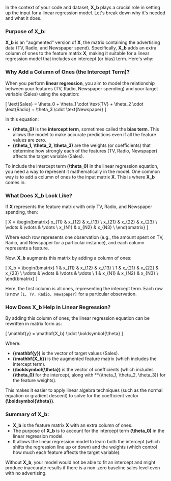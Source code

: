 In the context of your code and dataset, **X_b** plays a crucial role in setting up the input for a linear regression model. Let's break down why it's needed and what it does.

### Purpose of **X_b**:

**X_b** is an "augmented" version of **X**, the matrix containing the advertising data (TV, Radio, and Newspaper spend). Specifically, **X_b** adds an extra column of ones to the feature matrix **X**, making it suitable for a linear regression model that includes an intercept (or bias) term. Here's why:

### Why Add a Column of Ones (the Intercept Term)?

When you perform **linear regression**, you aim to model the relationship between your features (TV, Radio, Newspaper spending) and your target variable (Sales) using the equation:

\[
\text{Sales} = \theta_0 + \theta_1 \cdot \text{TV} + \theta_2 \cdot \text{Radio} + \theta_3 \cdot \text{Newspaper}
\]

In this equation:
- **\(\theta_0\)** is the **intercept term**, sometimes called the **bias term**. This allows the model to make accurate predictions even if all the feature values are zero.
- **\(\theta_1, \theta_2, \theta_3\)** are the weights (or coefficients) that determine how strongly each of the features (TV, Radio, Newspaper) affects the target variable (Sales).

To include the intercept term **\(\theta_0\)** in the linear regression equation, you need a way to represent it mathematically in the model. One common way is to add a column of ones to the input matrix **X**. This is where **X_b** comes in.

### What Does **X_b** Look Like?

If **X** represents the feature matrix with only TV, Radio, and Newspaper spending, then:

\[
X = \begin{bmatrix}
x_{11} & x_{12} & x_{13} \\
x_{21} & x_{22} & x_{23} \\
\vdots & \vdots & \vdots \\
x_{N1} & x_{N2} & x_{N3} \\
\end{bmatrix}
\]

Where each row represents one observation (e.g., the amount spent on TV, Radio, and Newspaper for a particular instance), and each column represents a feature.

Now, **X_b** augments this matrix by adding a column of ones:

\[
X_b = \begin{bmatrix}
1 & x_{11} & x_{12} & x_{13} \\
1 & x_{21} & x_{22} & x_{23} \\
\vdots & \vdots & \vdots & \vdots \\
1 & x_{N1} & x_{N2} & x_{N3} \\
\end{bmatrix}
\]

Here, the first column is all ones, representing the intercept term. Each row is now `[1, TV, Radio, Newspaper]` for a particular observation.

### How Does **X_b** Help in Linear Regression?

By adding this column of ones, the linear regression equation can be rewritten in matrix form as:

\[
\mathbf{y} = \mathbf{X_b} \cdot \boldsymbol{\theta}
\]

Where:
- **\(\mathbf{y}\)** is the vector of target values (Sales).
- **\(\mathbf{X_b}\)** is the augmented feature matrix (which includes the intercept term).
- **\(\boldsymbol{\theta}\)** is the vector of coefficients (which includes **\(\theta_0\)** for the intercept, along with **\(\theta_1, \theta_2, \theta_3\)} for the feature weights).

This makes it easier to apply linear algebra techniques (such as the normal equation or gradient descent) to solve for the coefficient vector **\(\boldsymbol{\theta}\)**.

### Summary of **X_b**:

- **X_b** is the feature matrix **X** with an extra column of ones.
- The purpose of **X_b** is to account for the intercept term **\(\theta_0\)** in the linear regression model.
- It allows the linear regression model to learn both the intercept (which shifts the regression line up or down) and the weights (which control how much each feature affects the target variable).

Without **X_b**, your model would not be able to fit an intercept and might produce inaccurate results if there is a non-zero baseline sales level even with no advertising.